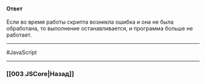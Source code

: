 #### Ответ

Если во время работы скрипта возникла ошибка и она не была обработана, то выполнение останавливается, и программа больше не работает.

___
 #JavaScript 

___

### [[003 JSCore|Назад]]